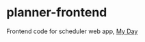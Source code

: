 # planner-frontend
Frontend code for scheduler web app, [My Day](https://fierce-escarpment-51361.herokuapp.com/)
